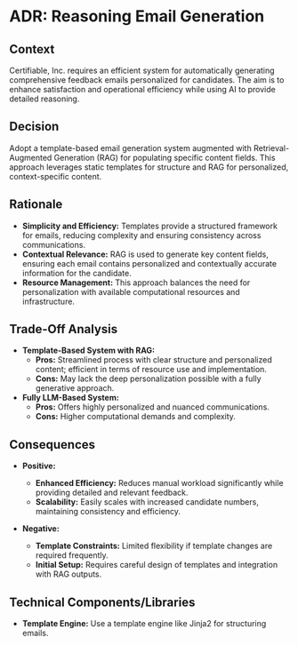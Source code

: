 # ADR: Reasoning Email Generation

## Context
Certifiable, Inc. requires an efficient system for automatically generating comprehensive feedback emails personalized for candidates. The aim is to enhance satisfaction and operational efficiency while using AI to provide detailed reasoning.

## Decision
Adopt a template-based email generation system augmented with Retrieval-Augmented Generation (RAG) for populating specific content fields. This approach leverages static templates for structure and RAG for personalized, context-specific content.

## Rationale
- **Simplicity and Efficiency:** Templates provide a structured framework for emails, reducing complexity and ensuring consistency across communications.
- **Contextual Relevance:** RAG is used to generate key content fields, ensuring each email contains personalized and contextually accurate information for the candidate.
- **Resource Management:** This approach balances the need for personalization with available computational resources and infrastructure.

## Trade-Off Analysis
- **Template-Based System with RAG:**
  - **Pros:** Streamlined process with clear structure and personalized content; efficient in terms of resource use and implementation.
  - **Cons:** May lack the deep personalization possible with a fully generative approach.
- **Fully LLM-Based System:**
  - **Pros:** Offers highly personalized and nuanced communications.
  - **Cons:** Higher computational demands and complexity.

## Consequences
- **Positive:**
  - **Enhanced Efficiency:** Reduces manual workload significantly while providing detailed and relevant feedback.
  - **Scalability:** Easily scales with increased candidate numbers, maintaining consistency and efficiency.

- **Negative:**
  - **Template Constraints:** Limited flexibility if template changes are required frequently.
  - **Initial Setup:** Requires careful design of templates and integration with RAG outputs.

## Technical Components/Libraries
- **Template Engine:** Use a template engine like Jinja2 for structuring emails.
